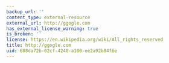 ```yaml
---
backup_url: ''
content_type: external-resource
external_url: http://ggogle.com
has_external_license_warning: true
is_broken: ''
license: https://en.wikipedia.org/wiki/All_rights_reserved
title: http://ggogle.com
uid: 688da72b-02cf-4240-a100-ee2a92b84f6e
---
```

